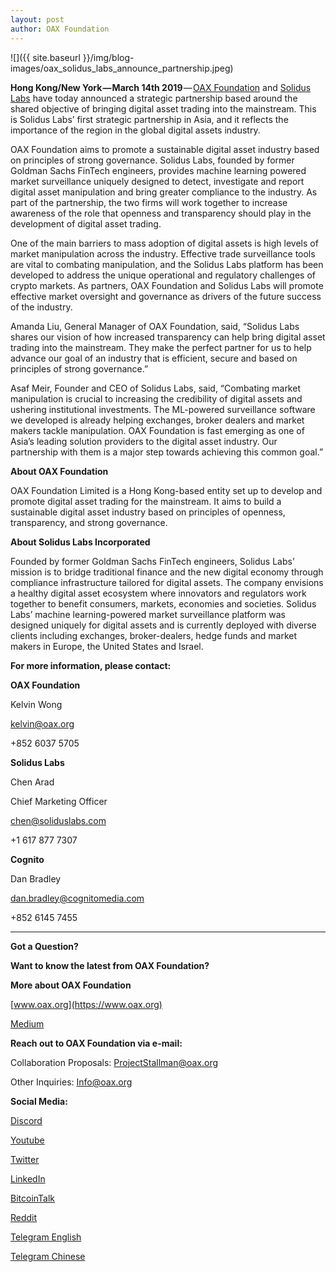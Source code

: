 ```yaml
---
layout: post
author: OAX Foundation
---
```

![]({{ site.baseurl }}/img/blog-images/oax_solidus_labs_announce_partnership.jpeg)

**Hong Kong/New York — March 14th 2019** — [OAX Foundation](https://www.oax.org/en) and [Solidus Labs](https://www.soliduslabs.com) have today announced a strategic partnership based around the shared objective of bringing digital asset trading into the mainstream. This is Solidus Labs’ first strategic partnership in Asia, and it reflects the importance of the region in the global digital assets industry.

OAX Foundation aims to promote a sustainable digital asset industry based on principles of strong governance. Solidus Labs, founded by former Goldman Sachs FinTech engineers, provides machine learning powered market surveillance uniquely designed to detect, investigate and report digital asset manipulation and bring greater compliance to the industry. As part of the partnership, the two firms will work together to increase awareness of the role that openness and transparency should play in the development of digital asset trading.

One of the main barriers to mass adoption of digital assets is high levels of market manipulation across the industry. Effective trade surveillance tools are vital to combating manipulation, and the Solidus Labs platform has been developed to address the unique operational and regulatory challenges of crypto markets. As partners, OAX Foundation and Solidus Labs will promote effective market oversight and governance as drivers of the future success of the industry.

Amanda Liu, General Manager of OAX Foundation, said, “Solidus Labs shares our vision of how increased transparency can help bring digital asset trading into the mainstream. They make the perfect partner for us to help advance our goal of an industry that is efficient, secure and based on principles of strong governance.”

Asaf Meir, Founder and CEO of Solidus Labs, said, “Combating market manipulation is crucial to increasing the credibility of digital assets and ushering institutional investments. The ML-powered surveillance software we developed is already helping exchanges, broker dealers and market makers tackle manipulation. OAX Foundation is fast emerging as one of Asia’s leading solution providers to the digital asset industry. Our partnership with them is a major step towards achieving this common goal.”

**About OAX Foundation**

OAX Foundation Limited is a Hong Kong-based entity set up to develop and promote digital asset trading for the mainstream. It aims to build a sustainable digital asset industry based on principles of openness, transparency, and strong governance.

**About Solidus Labs Incorporated**

Founded by former Goldman Sachs FinTech engineers, Solidus Labs’ mission is to bridge traditional finance and the new digital economy through compliance infrastructure tailored for digital assets. The company envisions a healthy digital asset ecosystem where innovators and regulators work together to benefit consumers, markets, economies and societies. Solidus Labs’ machine learning-powered market surveillance platform was designed uniquely for digital assets and is currently deployed with diverse clients including exchanges, broker-dealers, hedge funds and market makers in Europe, the United States and Israel.

**For more information, please contact:**

**OAX Foundation**

Kelvin Wong

[kelvin@oax.org](kelvin@oax.org)

+852 6037 5705

**Solidus Labs**

Chen Arad

Chief Marketing Officer

[chen@soliduslabs.com](chen@soliduslabs.com)

+1 617 877 7307

**Cognito**

Dan Bradley 

[dan.bradley@cognitomedia.com](dan.bradley@cognitomedia.com)

+852 6145 7455

---

**Got a Question?**

**Want to know the latest from OAX Foundation?**

**More about OAX Foundation**

[www.oax.org](https://www.oax.org)

[Medium](https://medium.com/@OAX_Foundation)  
  

**Reach out to OAX Foundation via e-mail:**

Collaboration Proposals: [ProjectStallman@oax.org](ProjectStallman@oax.org)

Other Inquiries: [Info@oax.org](Info@oax.org)

**Social Media:**

[Discord](https://discordapp.com/invite/ZH5YHkb)

[Youtube](https://bit.ly/2Bvsk73)

[Twitter](https://twitter.com/OAX_Foundation)

[LinkedIn](https://www.linkedin.com/company/oax-foundation/)

[BitcoinTalk](http://bitcointalk.org/index.php?topic=1943946)

[Reddit](https://www.reddit.com/r/OpenANX/)

[Telegram English](https://t.me/openanxteam)

[Telegram Chinese](https://t.me/oax_cn)
